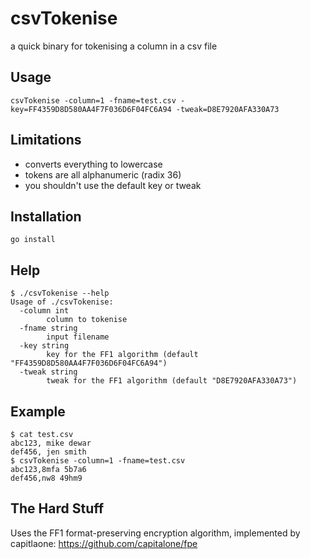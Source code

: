 # csvTokenise
a quick binary for tokenising a column in a csv file

## Usage
```
csvTokenise -column=1 -fname=test.csv -key=FF4359D8D580AA4F7F036D6F04FC6A94 -tweak=D8E7920AFA330A73
```

## Limitations

* converts everything to lowercase
* tokens are all alphanumeric (radix 36)
* you shouldn't use the default key or tweak

## Installation

```
go install
```

## Help
```
$ ./csvTokenise --help
Usage of ./csvTokenise:
  -column int
        column to tokenise
  -fname string
        input filename
  -key string
        key for the FF1 algorithm (default "FF4359D8D580AA4F7F036D6F04FC6A94")
  -tweak string
        tweak for the FF1 algorithm (default "D8E7920AFA330A73")
```


## Example
```
$ cat test.csv
abc123, mike dewar
def456, jen smith
$ csvTokenise -column=1 -fname=test.csv
abc123,8mfa 5b7a6
def456,nw8 49hm9
```

## The Hard Stuff

Uses the FF1 format-preserving encryption algorithm, implemented by capitlaone: https://github.com/capitalone/fpe

